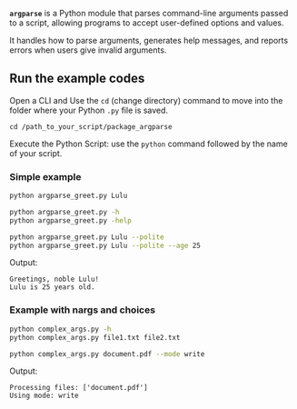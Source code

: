 **`argparse`** is a Python module that parses command-line arguments passed to a script, allowing programs to accept user-defined options and values.

It handles how to parse arguments, generates help messages, and reports errors when users give invalid arguments.


## Run the example codes
Open a CLI and Use the `cd` (change directory) command to move into the folder where your Python `.py` file is saved.
```
cd /path_to_your_script/package_argparse
```

Execute the Python Script: use the `python` command followed by the name of your script.

### Simple example
```bash
python argparse_greet.py Lulu

python argparse_greet.py -h
python argparse_greet.py -help

python argparse_greet.py Lulu --polite
python argparse_greet.py Lulu --polite --age 25
```
Output:
```
Greetings, noble Lulu!
Lulu is 25 years old.
```

### Example with nargs and choices
```bash
python complex_args.py -h
python complex_args.py file1.txt file2.txt

python complex_args.py document.pdf --mode write
```

Output:

```
Processing files: ['document.pdf']
Using mode: write
```